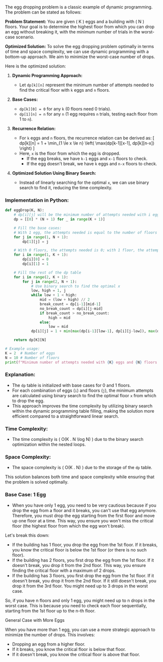The egg dropping problem is a classic example of dynamic programming. The problem can be stated as follows:

**Problem Statement:**
You are given \( K \) eggs and a building with \( N \) floors. Your goal is to determine the highest floor from which you can drop an egg without breaking it, with the minimum number of trials in the worst-case scenario.

**Optimized Solution:**
To solve the egg dropping problem optimally in terms of time and space complexity, we can use dynamic programming with a bottom-up approach. We aim to minimize the worst-case number of drops.

Here is the optimized solution:

1. **Dynamic Programming Approach:**
   - Let `dp[k][n]` represent the minimum number of attempts needed to find the critical floor with `k` eggs and `n` floors.

2. **Base Cases:**
   - `dp[k][0] = 0` for any `k` (0 floors need 0 trials).
   - `dp[1][n] = n` for any `n` (1 egg requires `n` trials, testing each floor from 1 to `n`).

3. **Recurrence Relation:**
   - For `k` eggs and `n` floors, the recurrence relation can be derived as:
     \[
     dp[k][n] = 1 + \min_{1 \le x \le n} \left( \max(dp[k-1][x-1], dp[k][n-x]) \right)
     \]
   - Here, `x` is the floor from which the egg is dropped.
     - If the egg breaks, we have `k-1` eggs and `x-1` floors to check.
     - If the egg doesn't break, we have `k` eggs and `n-x` floors to check.

4. **Optimized Solution Using Binary Search:**
   - Instead of linearly searching for the optimal `x`, we can use binary search to find it, reducing the time complexity.

### Implementation in Python:

```python
def eggDrop(K, N):
    # dp[i][j] will be the minimum number of attempts needed with i eggs and j floors
    dp = [[0] * (N + 1) for _ in range(K + 1)]

    # Fill the base cases:
    # With 1 egg, the attempts needed is equal to the number of floors
    for j in range(1, N + 1):
        dp[1][j] = j

    # With 0 floors, the attempts needed is 0; with 1 floor, the attempts needed is 1
    for i in range(1, K + 1):
        dp[i][0] = 0
        dp[i][1] = 1

    # Fill the rest of the dp table
    for i in range(2, K + 1):
        for j in range(2, N + 1):
            # Use binary search to find the optimal x
            low, high = 1, j
            while low + 1 < high:
                mid = (low + high) // 2
                break_count = dp[i-1][mid-1]
                no_break_count = dp[i][j-mid]
                if break_count > no_break_count:
                    high = mid
                else:
                    low = mid
            dp[i][j] = 1 + min(max(dp[i-1][low-1], dp[i][j-low]), max(dp[i-1][high-1], dp[i][j-high]))

    return dp[K][N]

# Example usage:
K = 2  # Number of eggs
N = 10 # Number of floors
print(f"Minimum number of attempts needed with {K} eggs and {N} floors: {eggDrop(K, N)}")
```

### Explanation:
- The `dp` table is initialized with base cases for 0 and 1 floors.
- For each combination of eggs (`i`) and floors (`j`), the minimum attempts are calculated using binary search to find the optimal floor `x` from which to drop the egg.
- This approach improves the time complexity by utilizing binary search within the dynamic programming table filling, making the solution more efficient compared to a straightforward linear search.

### Time Complexity:
- The time complexity is \( O(K . N \log N) \) due to the binary search optimization within the nested loops.

### Space Complexity:
- The space complexity is \( O(K . N) \) due to the storage of the `dp` table.

This solution balances both time and space complexity while ensuring that the problem is solved optimally.

### Base Case: 1 Egg
- When you have only 1 egg, you need to be very cautious because if you drop the egg from a floor and it breaks, you can't use that egg anymore. Therefore, you must drop the egg starting from the first floor and move up one floor at a time. This way, you ensure you won't miss the critical floor (the highest floor from which the egg won't break).

Let's break this down:

- If the building has 1 floor, you drop the egg from the 1st floor. If it breaks, you know the critical floor is below the 1st floor (or there is no such floor).
- If the building has 2 floors, you first drop the egg from the 1st floor. If it doesn't break, you drop it from the 2nd floor. This way, you ensure finding the critical floor with a maximum of 2 drops.
- If the building has 3 floors, you first drop the egg from the 1st floor. If it doesn't break, you drop it from the 2nd floor. If it still doesn't break, you drop it from the 3rd floor. You might need up to 3 drops in the worst case.

So, if you have n floors and only 1 egg, you might need up to n drops in the worst case. This is because you need to check each floor sequentially, starting from the 1st floor up to the n-th floor.

General Case with More Eggs

When you have more than 1 egg, you can use a more strategic approach to minimize the number of drops. This involves:

- Dropping an egg from a higher floor.
- If it breaks, you know the critical floor is below that floor.
- If it doesn't break, you know the critical floor is above that floor.